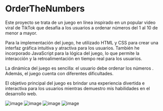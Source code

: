 # OrderTheNumbers
Este proyecto se trata de un juego en línea inspirado en un popular video viral de TikTok que desafía a los usuarios a ordenar números del 1 al 10 de menor a mayor.

Para la implementación del juego, he utilizado HTML y CSS para crear una interfaz gráfica intuitiva y atractiva para los usuarios. También he incorporado JavaScript para la lógica del juego, lo que permite la interacción y la retroalimentación en tiempo real para los usuarios.

La dinámica del juego es sencilla: el usuario debe ordenar los números . Además, el juego cuenta con diferentes dificultades.

El objetivo principal del juego es brindar una experiencia divertida e interactiva para los usuarios mientras demuestro mis habilidades en el desarrollo web.  

![image](https://user-images.githubusercontent.com/90874300/235379176-03e54fa6-f5da-45de-8b7b-fa5984000e55.png)
![image](https://user-images.githubusercontent.com/90874300/235379190-a608fbe6-5d8e-4dd7-b6fb-42ea6c69f8d1.png)
![image](https://user-images.githubusercontent.com/90874300/235379207-f6ef4470-12e6-433c-a813-04e16082796b.png)
![image](https://user-images.githubusercontent.com/90874300/235379228-572c6e74-6176-428a-87b6-666d8f5785bd.png)
